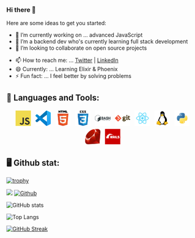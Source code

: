 ### Hi there 👋


Here are some ideas to get you started:

- 🔭 I’m currently working on ... advanced JavaScript
- 🌱 I’m a backend dev who's currently learning full stack development
- 👯 I’m looking to collaborate on open source projects
<!--- 🤔 I’m looking for help with ...-->
<!-- 💬 Ask me about ... -->
- 📫 How to reach me: ... [Twitter](https://twitter.com/fezzo05) | [LinkedIn](https://www.linkedin.com/in/kamana-felix-9b6731105/)
- 😄 Currently: ... Learning Elixir & Phoenix
- ⚡ Fun fact: ... I feel better by solving problems


## 🧰 Languages and Tools:
<p align="center">
  <img src="https://raw.githubusercontent.com/github/explore/80688e429a7d4ef2fca1e82350fe8e3517d3494d/topics/javascript/javascript.png" alt="Javascript" height="40" style="vertical-align:top; margin:4px">
<img src="https://raw.githubusercontent.com/github/explore/80688e429a7d4ef2fca1e82350fe8e3517d3494d/topics/visual-studio-code/visual-studio-code.png" alt="VS Code" height="40" style="vertical-align:top; margin:4px">
<img src="https://raw.githubusercontent.com/github/explore/80688e429a7d4ef2fca1e82350fe8e3517d3494d/topics/html/html.png" alt="html" height="40" style="vertical-align:top; margin:4px">
  <img src="https://raw.githubusercontent.com/github/explore/80688e429a7d4ef2fca1e82350fe8e3517d3494d/topics/css/css.png" alt="css" height="40" style="vertical-align:top; margin:4px">
   <img src="https://raw.githubusercontent.com/github/explore/80688e429a7d4ef2fca1e82350fe8e3517d3494d/topics/bash/bash.png" alt="bash" height="40" style="vertical-align:top; margin:4px">
   <img src="https://raw.githubusercontent.com/github/explore/80688e429a7d4ef2fca1e82350fe8e3517d3494d/topics/git/git.png" alt="git" height="40" style="vertical-align:top; margin:4px">
  <img src="https://raw.githubusercontent.com/github/explore/80688e429a7d4ef2fca1e82350fe8e3517d3494d/topics/react/react.png" alt="react" height="40" style="vertical-align:top; margin:4px">
  <img src="https://raw.githubusercontent.com/github/explore/80688e429a7d4ef2fca1e82350fe8e3517d3494d/topics/linux/linux.png" alt="linux" height="40" style="vertical-align:top; margin:4px">
  <img src="https://raw.githubusercontent.com/github/explore/80688e429a7d4ef2fca1e82350fe8e3517d3494d/topics/python/python.png" alt="Python" height="40" style="vertical-align:top; margin:4px">
  <img src="https://raw.githubusercontent.com/github/explore/80688e429a7d4ef2fca1e82350fe8e3517d3494d/topics/ruby/ruby.png" alt="ruby" height="40" style="vertical-align:top; margin:4px">
  <img src="https://raw.githubusercontent.com/github/explore/80688e429a7d4ef2fca1e82350fe8e3517d3494d/topics/rails/rails.png" alt="rail" height="40" style="vertical-align:top; margin:4px">
</p>

## 🖥️ Github stat:
  
[![trophy](https://github-profile-trophy.vercel.app/?username=fezzopro)](https://github.com/ryo-ma/github-profile-trophy)


![](https://visitor-badge.laobi.icu/badge?page_id=fezzopro) [![Github](https://img.shields.io/github/followers/fezzopro?label=Follow&style=social)](https://github.com/fezzopro)

![GitHub stats](https://github-readme-stats.vercel.app/api?username=fezzopro&show_icons=true&theme=tokyonight)
<p align="center">

  ![Top Langs](https://github-readme-stats.vercel.app/api/top-langs/?username=fezzopro&theme=tokyonight)
  
  [![GitHub Streak](https://streak-stats.demolab.com/?user=fezzopro)](https://git.io/streak-stats)

</p>
